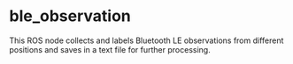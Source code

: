 # ble_observation
This ROS node collects and labels Bluetooth LE observations from different positions and saves in a text file for further processing.
